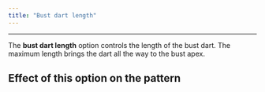 ```yaml
---
title: "Bust dart length"
---
```


---

The **bust dart length** option controls the length of the bust dart.
The maximum length brings the dart all the way to the bust apex.

## Effect of this option on the pattern
